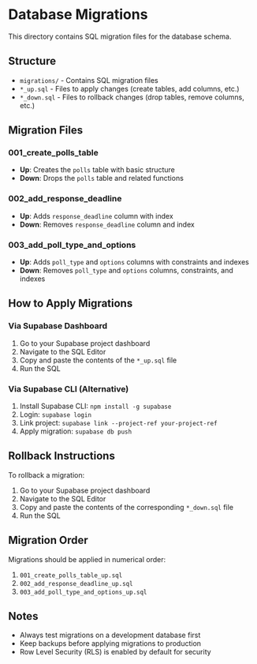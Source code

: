 # Database Migrations

This directory contains SQL migration files for the database schema.

## Structure

- `migrations/` - Contains SQL migration files
- `*_up.sql` - Files to apply changes (create tables, add columns, etc.)
- `*_down.sql` - Files to rollback changes (drop tables, remove columns, etc.)

## Migration Files

### 001_create_polls_table
- **Up**: Creates the `polls` table with basic structure
- **Down**: Drops the `polls` table and related functions

### 002_add_response_deadline
- **Up**: Adds `response_deadline` column with index
- **Down**: Removes `response_deadline` column and index

### 003_add_poll_type_and_options
- **Up**: Adds `poll_type` and `options` columns with constraints and indexes
- **Down**: Removes `poll_type` and `options` columns, constraints, and indexes

## How to Apply Migrations

### Via Supabase Dashboard
1. Go to your Supabase project dashboard
2. Navigate to the SQL Editor
3. Copy and paste the contents of the `*_up.sql` file
4. Run the SQL

### Via Supabase CLI (Alternative)
1. Install Supabase CLI: `npm install -g supabase`
2. Login: `supabase login`
3. Link project: `supabase link --project-ref your-project-ref`
4. Apply migration: `supabase db push`

## Rollback Instructions

To rollback a migration:
1. Go to your Supabase project dashboard
2. Navigate to the SQL Editor  
3. Copy and paste the contents of the corresponding `*_down.sql` file
4. Run the SQL

## Migration Order

Migrations should be applied in numerical order:
1. `001_create_polls_table_up.sql`
2. `002_add_response_deadline_up.sql`
3. `003_add_poll_type_and_options_up.sql`

## Notes

- Always test migrations on a development database first
- Keep backups before applying migrations to production
- Row Level Security (RLS) is enabled by default for security